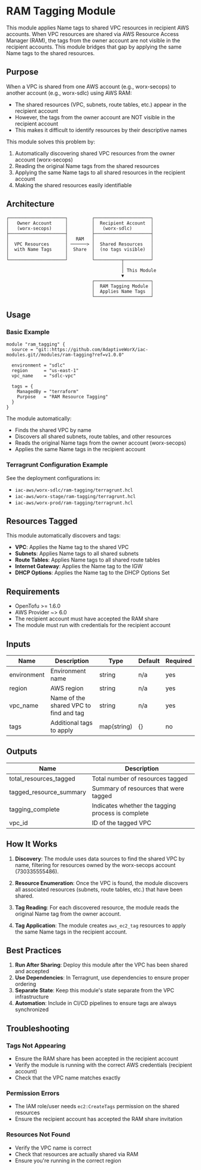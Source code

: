 # RAM Tagging Module

This module applies Name tags to shared VPC resources in recipient AWS accounts. When VPC resources are shared via AWS Resource Access Manager (RAM), the tags from the owner account are not visible in the recipient accounts. This module bridges that gap by applying the same Name tags to the shared resources.

## Purpose

When a VPC is shared from one AWS account (e.g., worx-secops) to another account (e.g., worx-sdlc) using AWS RAM:
- The shared resources (VPC, subnets, route tables, etc.) appear in the recipient account
- However, the tags from the owner account are NOT visible in the recipient account
- This makes it difficult to identify resources by their descriptive names

This module solves this problem by:
1. Automatically discovering shared VPC resources from the owner account (worx-secops)
2. Reading the original Name tags from the shared resources
3. Applying the same Name tags to all shared resources in the recipient account
4. Making the shared resources easily identifiable

## Architecture

```
┌─────────────────────┐         ┌─────────────────────┐
│   Owner Account     │         │  Recipient Account  │
│   (worx-secops)     │         │   (worx-sdlc)       │
├─────────────────────┤         ├─────────────────────┤
│                     │   RAM   │                     │
│  VPC Resources      │ ──────> │  Shared Resources   │
│  with Name Tags     │  Share  │  (no tags visible)  │
│                     │         │                     │
└─────────────────────┘         └──────────┬──────────┘
                                           │
                                           │ This Module
                                           ▼
                                ┌─────────────────────┐
                                │  RAM Tagging Module │
                                │  Applies Name Tags  │
                                └─────────────────────┘
```

## Usage

### Basic Example

```hcl
module "ram_tagging" {
  source = "git::https://github.com/AdaptiveWorX/iac-modules.git//modules/ram-tagging?ref=v1.0.0"

  environment = "sdlc"
  region      = "us-east-1"
  vpc_name    = "sdlc-vpc"

  tags = {
    ManagedBy = "terraform"
    Purpose   = "RAM Resource Tagging"
  }
}
```

The module automatically:
- Finds the shared VPC by name
- Discovers all shared subnets, route tables, and other resources
- Reads the original Name tags from the owner account (worx-secops)
- Applies the same Name tags in the recipient account

### Terragrunt Configuration Example

See the deployment configurations in:
- `iac-aws/worx-sdlc/ram-tagging/terragrunt.hcl`
- `iac-aws/worx-stage/ram-tagging/terragrunt.hcl`
- `iac-aws/worx-prod/ram-tagging/terragrunt.hcl`

## Resources Tagged

This module automatically discovers and tags:

- **VPC**: Applies the Name tag to the shared VPC
- **Subnets**: Applies Name tags to all shared subnets
- **Route Tables**: Applies Name tags to all shared route tables
- **Internet Gateway**: Applies the Name tag to the IGW
- **DHCP Options**: Applies the Name tag to the DHCP Options Set

## Requirements

- OpenTofu >= 1.6.0
- AWS Provider ~> 6.0
- The recipient account must have accepted the RAM share
- The module must run with credentials for the recipient account

## Inputs

| Name | Description | Type | Default | Required |
|------|-------------|------|---------|----------|
| environment | Environment name | string | n/a | yes |
| region | AWS region | string | n/a | yes |
| vpc_name | Name of the shared VPC to find and tag | string | n/a | yes |
| tags | Additional tags to apply | map(string) | {} | no |

## Outputs

| Name | Description |
|------|-------------|
| total_resources_tagged | Total number of resources tagged |
| tagged_resource_summary | Summary of resources that were tagged |
| tagging_complete | Indicates whether the tagging process is complete |
| vpc_id | ID of the tagged VPC |

## How It Works

1. **Discovery**: The module uses data sources to find the shared VPC by name, filtering for resources owned by the worx-secops account (730335555486).

2. **Resource Enumeration**: Once the VPC is found, the module discovers all associated resources (subnets, route tables, etc.) that have been shared.

3. **Tag Reading**: For each discovered resource, the module reads the original Name tag from the owner account.

4. **Tag Application**: The module creates `aws_ec2_tag` resources to apply the same Name tags in the recipient account.

## Best Practices

1. **Run After Sharing**: Deploy this module after the VPC has been shared and accepted
2. **Use Dependencies**: In Terragrunt, use dependencies to ensure proper ordering
3. **Separate State**: Keep this module's state separate from the VPC infrastructure
4. **Automation**: Include in CI/CD pipelines to ensure tags are always synchronized

## Troubleshooting

### Tags Not Appearing
- Ensure the RAM share has been accepted in the recipient account
- Verify the module is running with the correct AWS credentials (recipient account)
- Check that the VPC name matches exactly

### Permission Errors
- The IAM role/user needs `ec2:CreateTags` permission on the shared resources
- Ensure the recipient account has accepted the RAM share invitation

### Resources Not Found
- Verify the VPC name is correct
- Check that resources are actually shared via RAM
- Ensure you're running in the correct region
